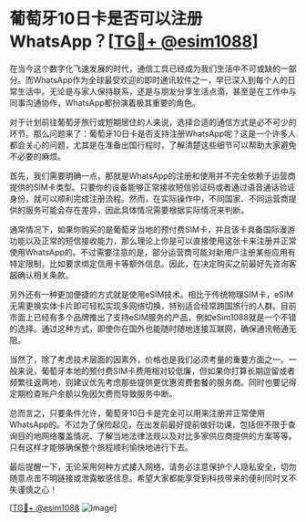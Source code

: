 # 葡萄牙10日卡是否可以注册WhatsApp？[[TG💪+ @esim1088](https://t.me/s/esim1088)]

在当今这个数字化飞速发展的时代，通信工具已经成为我们生活中不可或缺的一部分。而WhatsApp作为全球最受欢迎的即时通讯软件之一，早已深入到每个人的日常生活中。无论是与家人保持联系，还是与朋友分享生活点滴，甚至是在工作中与同事沟通协作，WhatsApp都扮演着极其重要的角色。

对于计划前往葡萄牙旅行或短期居住的人来说，选择合适的通信方式是必不可少的环节。那么问题来了：葡萄牙10日卡是否支持注册WhatsApp呢？这是一个许多人都会关心的问题，尤其是在准备出国行程时，了解清楚这些细节可以帮助大家避免不必要的麻烦。

首先，我们需要明确一点，那就是WhatsApp的注册和使用并不完全依赖于运营商提供的SIM卡类型。只要你的设备能够正常接收短信验证码或者通过语音通话验证身份，就可以顺利完成注册流程。然而，在实际操作中，不同国家、不同运营商提供的服务可能会存在差异，因此具体情况需要根据实际情况来判断。

通常情况下，如果你购买的是葡萄牙当地的预付费SIM卡，并且该卡具备国际漫游功能以及正常的短信接收能力，那么理论上你是可以直接使用这张卡来注册并正常使用WhatsApp的。不过需要注意的是，部分运营商可能对新用户注册某些应用有特定限制，比如要求绑定信用卡等额外信息。因此，在决定购买之前最好先咨询客服确认相关条款。

另外还有一种更加便捷的方式就是使用eSIM技术。相比于传统物理SIM卡，eSIM无需更换实体卡片即可轻松实现多网络切换，特别适合经常跨国旅行的人群。目前市面上已经有多个品牌推出了支持eSIM服务的产品，例如eSim1088就是一个不错的选择。通过这种方式，即使你在国外也能随时随地连接互联网，确保通讯畅通无阻。

当然了，除了考虑技术层面的因素外，价格也是我们必须考量的重要方面之一。一般来说，葡萄牙本地的预付费SIM卡费用相对较低廉，但如果你打算长期逗留或者频繁往返两地，则建议优先考虑那些提供更优惠资费套餐的服务商。同时也要记得定期检查账户余额以免因欠费而导致服务中断。

总而言之，只要条件允许，葡萄牙10日卡是完全可以用来注册并正常使用WhatsApp的。不过为了保险起见，在出发前最好提前做好功课，包括但不限于查询目的地网络覆盖情况、了解当地法律法规以及对比多家供应商提供的方案等等。只有这样才能够确保整个旅程顺利愉快地进行下去。

最后提醒一下，无论采用何种方式接入网络，请务必注意保护个人隐私安全，切勿随意点击不明链接或泄露敏感信息。希望大家都能享受到科技带来的便利同时又不失谨慎之心！

[[TG💪+ @esim1088](https://t.me/s/esim1088) ![Image](https://i.postimg.cc/4NQfJmqS/Snipaste-2025-05-13-00-14-12.png)]